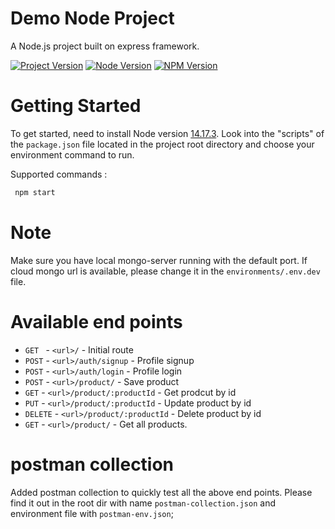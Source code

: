 # Demo Node Project

A Node.js project built on express framework.

[![Project Version](https://img.shields.io/badge/Project%20Version-1.0.0-brightgreen)](https://gl20200905.karkinos.in/edge-node-layer/edge-node/-/tree/master) [![Node Version](https://img.shields.io/badge/Node%20Version-14.17.3-brightgreen)](https://nodejs.org/download/release/v14.17.3/)  [![NPM Version](https://img.shields.io/badge/NPM%20Version-6.14.13-brightgreen)](https://nodejs.org/download/release/v14.17.3/)


# Getting Started
To get started, need to install Node version [14.17.3](https://nodejs.org/download/release/v14.17.3/ "14.17.3").
Look into the "scripts" of the `package.json` file located in the project root directory and choose your environment command to run.

Supported commands :

```sh
 npm start
```

# Note

Make sure you have local mongo-server running with the default port. If cloud mongo url is available, please change it in the `environments/.env.dev` file.


# Available end points

- `GET ` -  `<url>/` - Initial route
- `POST` - `<url>/auth/signup` - Profile signup
- `POST` - `<url>/auth/login` - Profile login
- `POST` - `<url>/product/` - Save product
- `GET`  - `<url>/product/:productId` - Get prodcut by id
- `PUT`  - `<url>/product/:productId` - Update product by id
- `DELETE` - `<url>/product/:productId` - Delete product by id
- `GET`  - `<url>/product/` - Get all products.

# postman collection

Added postman collection to quickly test all the above end points. Please find it out in the root dir with name `postman-collection.json` and environment file with `postman-env.json`;